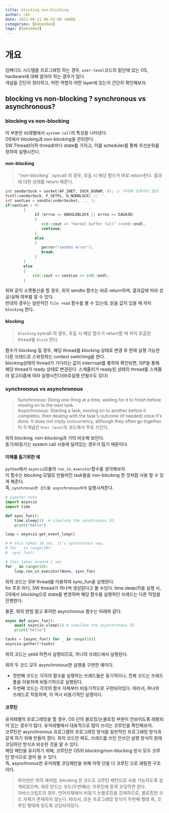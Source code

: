 ```yaml
---
title: blocking non-blocking
auther: ckh
date: 2023-08-11 06:55:00 +0800
categories: [Embedded]
tags: [Embedded]    
---
```


# 개요
임베디드 시스템을 프로그래밍 하는 경우, ``user-level``코드의 밑단에 있는 OS, hardware에 대해 알아야 하는 경우가 많다.  
개념을 간단히 정리하고, 어떤 역할이 어떤 layer에 있는지 간단히 확인해보자.  
  
## blocking vs non-blocking ? synchronous vs asynchronous?  

### blocking vs non-blocking
이 부분은 ``OS``레벨에서 ``system call``의 특성을 나타낸다.  
OS에서 blocking과 non-blocking을 관리한다.  
SW Thread(이하 thread)마다 state를 가지고, 이를 scheduler를 통해 우선순위를 정하여 실행시킨다.  
  
#### non-blocking  
> ''non-blocking`` syscall 의 경우, 호출 시 해당 함수가 바로 return한다. 결과에 대한 상태를 return 해준다.

``` C++
int senderSock = socket(AF_INET, SOCK_DGRAM, 0); // 아래에 오류처리 필요
fcntl(senderSock, F_SETFL, O_NONBLOCK) // ''
int sentLen = sendto(snderSocket, ... );
if(sentLen < 0)
        {
             if (errno == EWOULDBLOCK || errno == EAGAIN) 
             {
                std::cout << "kernel buffer full" <<std::endl;
                continue;
             }
             else
             {
                perror("sendto error");
                break;
             }
        }
        else
        {
            std::cout << sentLen << std::endl;
        }
```
위와 같이 소켓통신을 할 경우, 위의 sendto 함수는 바로 return하며, 결과값에 따라 성공/실패 여부를 알 수 있다.  
반대의 경우는 일반적인 ``file read`` 함수를 볼 수 있는데, 읽을 값이 있을 때 까지 ``blocking`` 한다.  
  
#### blocking  
> ``blocking`` syscall 의 경우, 호출 시 해당 함수가 return할 때 까지 호출한 thread를 ``block`` 한다.  

함수가 blocking 일 경우, 해당 thread를 blocking 상태로 변경 후 현재 실행 가능한 다른 쓰레드로 스위칭하는 context switching을 한다.  
blocking상태의 thread가 기다리는 값이 interrrupt를 통하여 확인되면, ISP을 통해 해당 thread가 ready 상태로 변경된다.
스케쥴러가 ready된 상태의 thread를 스케쥴러 알고리즘에 따라 실행시킨다(바로실행 안될수도 있다)
  
  
### synchronous vs asynchronous  
> Synchronous: Doing one thing at a time, waiting for it to finish before moving on to the next task.  
> Asynchronous: Starting a task, moving on to another before it completes, then dealing with the task's outcome (if needed) once it's done. It does not imply concurrency, although they often go together.  
이 두개념은 ``User level``의 코드에서 주로 쓰인다.  
  
위의 blocking, non-blocking과 거의 비슷해 보인다.  
동기/비동기는 system call 사용에 달려있는 경우가 많기 때문이다.   
  
#### 이해를 돕기위한 예  
``python``에서 ``asyncio``모듈의 ``run_in_executor``함수를 생각해보자.  
이 함수는 blocking 모델로 만들어진 task들을 non-blocking 한 것처럼 사용 할 수 있게 해준다.   
즉, ``synchronus한 코드를 asynchronous하게`` 실행시켜준다.  
```python
# jupyter note
import asyncio
import time

def sync_fun():
    time.sleep(1)  # simulate the synchronous IO.
    print("hello")

loop = asyncio.get_event_loop()

# # this takes 10 sec, it's synchronous way.
# for _ in range(10):
#  sync_fun()

# this takes around 1 sec
for _ in range(10):
    loop.run_in_executor(None, sync_fun)
```
위의 코드는 SW thread를 이용하여 sync_fun을 실행한다.   
for 루프 마다, SW thread가 하나씩 생성된다고 볼 수있다.
time.sleep(1)을 실행 시, OS에서 blocking으로 state를 변경하며 해당 함수를 실행하던 쓰레드는 다른 작업을 진행한다.


물론, 위의 방법 말고 퓨어한 asynchronus 함수는 아래와 같다.
```python
async def async_fun():
    await asyncio.sleep(1) # simulate the asynchronous IO
    print("hello")

tasks = [async_fun() for _ in range(10)]
asyncio.gather(*tasks)
```
위의 코드는 yeild 하면서 실행되므로, 하나의 쓰레드에서 실행된다.  
  
  
위의 두 코드 모두 asynchronous한 실행을 구현한 예이다.  
* 첫번째 코드는 각각의 함수를 실행하는 쓰레드들은 동기적이나, 전체 코드는 쓰레드풀을 이용하여 비동기적으로 실행된다.  
* 두번째 코드는 각각의 함수 자체부터 비동기적으로 구현되어있다. 따라서, 하나의 쓰레드로 작동하며, 이 역시 비동기적인 실행이다.  

#### 코루틴
유저레벨의 프로그래밍을 할 경우, OS 단의 블로킹/논블로킹 부분이 안보이도록 래핑되어 있는 경우가 많다. 유저레벨에서 대표적으로 많이 쓰이는 코루틴을 확인해보자.  
코루틴은 asynchronous 프로그램의 프로그래밍 방식을 일반적인 프로그래밍 방식과 같게 하기 위해 만들어 졌다. 위의 코드만 봐도, 쓰레드를 쓰던 안쓰던 실행 방식이 원래 코딩하던 방식과 비슷한 것을 알 수 있다.  
해당 패턴을 유지하기 위해, 코루틴은 OS의 blocking/non-blocking 방식 모두 코루틴 방식으로 끌어 쓸 수 있다.   
즉, asynchronus한 유저레벨 코딩패턴을 위해 아랫 단을 다 코루틴 으로 래핑한 구조이다.    
>파이썬은 위의 예처럼, blocking 한 코드도 코루틴 패턴으로 사용 가능하도록 설계되었으며, 새로 만드는 코드(두번째)는 코루틴에 맞게 코딩하면 된다.   
>자바스크립트의 경우, 언어자체에서 비동기 논블로킹을 강제하므로, 블로킹한 코드 자체가 존재하지 않는다. 따라서, 모든 프로그래밍 방식이 두번째 형태 즉, 코루틴 형태에 맞도록 코딩되어있다.  

